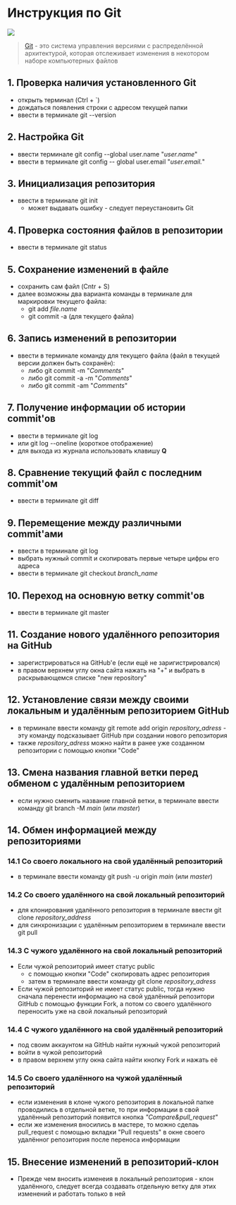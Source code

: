 # Инструкция по Git
![](git_lable.jpg)
> [Git](http://en.wikipedia.org/wiki/Git) - это система управления версиями с распределённой архитектурой, которая отслеживает изменения в некотором наборе компьютерных файлов
## 1. Проверка наличия установленного Git
* открыть терминал (Ctrl + `)
* дождаться появления строки с адресом текущей папки
* ввести в терминале git --version
## 2. Настройка Git
* ввести терминале git config --global user.name "*user.name*"
* ввести в терминале git config -- global user.email "*user.email.*"
## 3. Инициализация репозитория
* ввести в терминале git init
    * может выдавать ошибку - следует переустановить Git
## 4. Проверка состояния файлов в репозитории
* ввести в терминале git status
## 5. Сохранение изменений в файле
* сохранить сам файл (Cntr + S)
* далее возможны два варианта команды в терминале для маркировки текущего файла:
    * git add *file.name*
    * git commit -a (для текущего файла)
## 6. Запись изменений в репозитории
* ввести в терминале команду для текущего файла (файл в текущей версии должен быть сохранён):
    * либо git commit -m "*Comments*"
    * либо git commit -a -m "*Comments*"
    * либо git commit -am "*Comments*"
## 7. Получение информации об истории commit'ов
* ввести в терминале git log
* или git log --oneline (короткое отображение)
* для выхода из журнала использовать клавишу **Q**
## 8. Сравнение текущий файл с последним commit'ом
* ввести в терминале git diff
## 9. Перемещение между различными commit'ами
* ввести в терминале git log
* выбрать нужный commit и скопировать первые четыре цифры его адреса
* ввести в терминале git checkout *branch_name*
## 10. Переход на основную ветку commit'ов
* ввести в терминале git master
## 11. Создание нового удалённого репозитория на GitHub
* зарегистрироваться на GitHub'е (если ещё не заригистрировался)
* в правом верхнем углу окна сайта нажать на "+" и выбрать в раскрывающемся списке "new repository"
## 12. Установление связи между своими локальным и удалённым репозиторием GitHub
* в терминале ввести команду git remote add origin *repository_adress* - эту команду подсказывает GitHub при создании нового репозитория
* также *repository_adress* можно найти в ранее уже созданном репозитории с помощью кнопки "Code"
## 13. Смена названия главной ветки перед обменом с удалённым репозиторием
* если нужно сменить название главной ветки, в терминале ввести команду git branch -M *main* (или *master*)
## 14. Обмен информацией между репозиториями
### 14.1 Cо **своего локального** на **свой удалённый** репозиторий
* в терминале ввести команду git push -u origin *main* (или *master*)
### 14.2 Cо **своего удалённого** на **свой локальный** репозиторий
* для клонирования удалённого репозитория в терминале ввести git clone *repository_address*
* для синхронизации с удалённым репозиторием в терминале ввести git pull
### 14.3 С **чужого удалённого** на **свой локальный** репозиторий
* Eсли чужой репозиторий имеет статус public
    * с помощью кнопки "Code" скопировать адрес репозитория
    * затем в терминале ввести команду git clone *repository_adress*
* Если чужой репозиторий не имеет статус public, тогда нужно сначала перенести информацию на свой удалённый репозитори GitHub с помощью функции Fork, а потом со своего удалённого переносить уже на свой локальный репозиторий
### 14.4 С **чужого удалённого** на **свой удалённый** репозиторий
* под своим аккаунтом на GitHub найти нужный чужой репозиторий
* войти в чужой репозиторий
* в правом верхнем углу окна сайта найти кнопку Fork и нажать её
### 14.5 Со **своего удалённого** на **чужой удалённый** репозиторий
* если изменения в клоне чужого репозитория в локальной папке проводились в отдельной ветке, то при информации в свой удалённый репозиторий появится кнопка *"Compare&pull_request"*
* если же изменения вносились в мастере, то можно сделаь pull_request с помощью вкладки "Pull requests" в окне своего удалённог репозитория после переноса информации
## 15. Внесение изменений в репозиторий-клон
* Прежде чем вносить изменеия в локальный репозитория - клон удалённого, следует всегда создавать отдельную ветку для этих изменений и работать только в ней